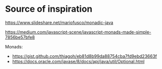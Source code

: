 # Source of inspiration

https://www.slideshare.net/mariofusco/monadic-java

https://medium.com/javascript-scene/javascript-monads-made-simple-7856be57bfe8

Monads:

- https://gist.github.com/thiagoh/eb81d8b99da88754cba7fd9ebd23663f
- https://docs.oracle.com/javase/8/docs/api/java/util/Optional.html
